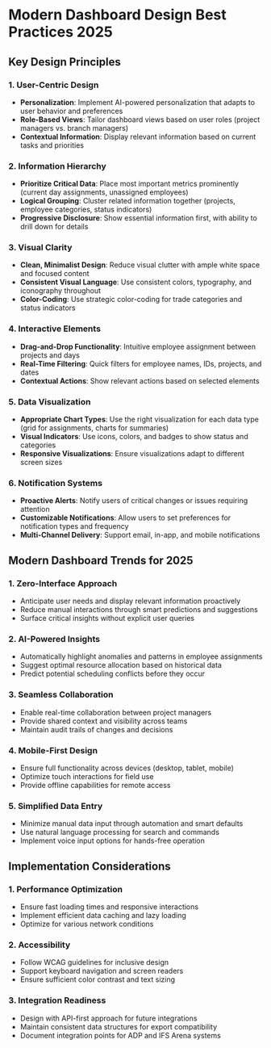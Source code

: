 # Modern Dashboard Design Best Practices 2025

## Key Design Principles

### 1. User-Centric Design
- **Personalization**: Implement AI-powered personalization that adapts to user behavior and preferences
- **Role-Based Views**: Tailor dashboard views based on user roles (project managers vs. branch managers)
- **Contextual Information**: Display relevant information based on current tasks and priorities

### 2. Information Hierarchy
- **Prioritize Critical Data**: Place most important metrics prominently (current day assignments, unassigned employees)
- **Logical Grouping**: Cluster related information together (projects, employee categories, status indicators)
- **Progressive Disclosure**: Show essential information first, with ability to drill down for details

### 3. Visual Clarity
- **Clean, Minimalist Design**: Reduce visual clutter with ample white space and focused content
- **Consistent Visual Language**: Use consistent colors, typography, and iconography throughout
- **Color-Coding**: Use strategic color-coding for trade categories and status indicators

### 4. Interactive Elements
- **Drag-and-Drop Functionality**: Intuitive employee assignment between projects and days
- **Real-Time Filtering**: Quick filters for employee names, IDs, projects, and dates
- **Contextual Actions**: Show relevant actions based on selected elements

### 5. Data Visualization
- **Appropriate Chart Types**: Use the right visualization for each data type (grid for assignments, charts for summaries)
- **Visual Indicators**: Use icons, colors, and badges to show status and categories
- **Responsive Visualizations**: Ensure visualizations adapt to different screen sizes

### 6. Notification Systems
- **Proactive Alerts**: Notify users of critical changes or issues requiring attention
- **Customizable Notifications**: Allow users to set preferences for notification types and frequency
- **Multi-Channel Delivery**: Support email, in-app, and mobile notifications

## Modern Dashboard Trends for 2025

### 1. Zero-Interface Approach
- Anticipate user needs and display relevant information proactively
- Reduce manual interactions through smart predictions and suggestions
- Surface critical insights without explicit user queries

### 2. AI-Powered Insights
- Automatically highlight anomalies and patterns in employee assignments
- Suggest optimal resource allocation based on historical data
- Predict potential scheduling conflicts before they occur

### 3. Seamless Collaboration
- Enable real-time collaboration between project managers
- Provide shared context and visibility across teams
- Maintain audit trails of changes and decisions

### 4. Mobile-First Design
- Ensure full functionality across devices (desktop, tablet, mobile)
- Optimize touch interactions for field use
- Provide offline capabilities for remote access

### 5. Simplified Data Entry
- Minimize manual data input through automation and smart defaults
- Use natural language processing for search and commands
- Implement voice input options for hands-free operation

## Implementation Considerations

### 1. Performance Optimization
- Ensure fast loading times and responsive interactions
- Implement efficient data caching and lazy loading
- Optimize for various network conditions

### 2. Accessibility
- Follow WCAG guidelines for inclusive design
- Support keyboard navigation and screen readers
- Ensure sufficient color contrast and text sizing

### 3. Integration Readiness
- Design with API-first approach for future integrations
- Maintain consistent data structures for export compatibility
- Document integration points for ADP and IFS Arena systems
